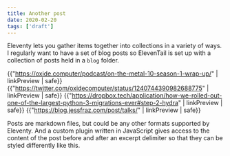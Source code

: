 ```yaml
---
title: Another post
date: 2020-02-20
tags: ['draft']
---
```


Eleventy lets you gather items together into collections in a variety of ways. I regularly want to have a set of blog posts so ElevenTail is set up with a collection of posts held in a `blog` folder.

{{"https://oxide.computer/podcast/on-the-metal-10-season-1-wrap-up/" | linkPreview | safe}}
{{"https://twitter.com/oxidecomputer/status/1240744390982688775" | linkPreview | safe}}
{{"https://dropbox.tech/application/how-we-rolled-out-one-of-the-largest-python-3-migrations-ever#step-2-hydra" | linkPreview | safe}}
{{"https://blog.jessfraz.com/post/talks/" | linkPreview | safe}}

<!--more-->

Posts are markdown files, but could be any other formats supported by Eleventy. And a custom plugin written in JavaScript gives access to the content of the post before and after an excerpt delimiter so that they can be styled differently like this.
